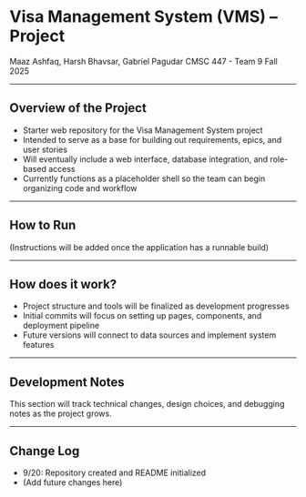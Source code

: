 # Visa Management System (VMS) – Project
Maaz Ashfaq, Harsh Bhavsar, Gabriel Pagudar
CMSC 447 - Team 9
Fall 2025

------------------------------------
Overview of the Project
------------------------------------
- Starter web repository for the Visa Management System project  
- Intended to serve as a base for building out requirements, epics, and user stories  
- Will eventually include a web interface, database integration, and role-based access  
- Currently functions as a placeholder shell so the team can begin organizing code and workflow  

------------------------------------
How to Run
------------------------------------
(Instructions will be added once the application has a runnable build)  

------------------------------------
How does it work?
------------------------------------
- Project structure and tools will be finalized as development progresses  
- Initial commits will focus on setting up pages, components, and deployment pipeline  
- Future versions will connect to data sources and implement system features  

------------------------------------
Development Notes
------------------------------------
This section will track technical changes, design choices, and debugging notes as the project grows.  

------------------------------------
Change Log
------------------------------------
- 9/20: Repository created and README initialized  
- (Add future changes here)  
